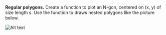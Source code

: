 **Regular polygons.** Create a function to plot an N-gon, centered on (x, y) of size length s. Use the function to draws nested polygons like the picture below.

![Alt text](https://introcs.cs.princeton.edu/java/15inout/images/polygons.png)
